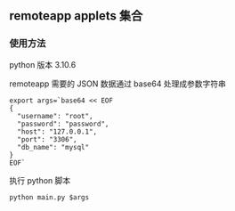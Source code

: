 ## remoteapp applets 集合

### 使用方法
python 版本 3.10.6

remoteapp 需要的 JSON 数据通过 base64 处理成参数字符串
```shell
export args=`base64 << EOF 
{
  "username": "root",
  "password": "password",
  "host": "127.0.0.1",
  "port": "3306",
  "db_name": "mysql"
}
EOF`
```

执行 python 脚本
```shell
python main.py $args
```
